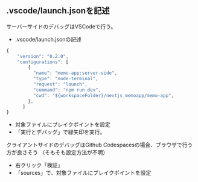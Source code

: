 ## .vscode/launch.jsonを記述

サーバーサイドのデバッグはVSCodeで行う。
- .vscode/launch.jsonの記述
```js
{
    "version": "0.2.0",
    "configurations": [
        {
          "name": "memo-app:server-side",
          "type": "node-terminal",
          "request": "launch",
          "command": "npm run dev",
          "cwd": "${workspaceFolder}/nextjs_memoapp/memo-app",
        },
      ]
}
```
- 対象ファイルにブレイクポイントを設定
- 「実行とデバッグ」で緑矢印を実行。
 
クライアントサイドのデバッグはGithub Codespacesの場合、ブラウザで行う方が良さそう 
（そもそも設定方法が不明）
- 右クリック「検証」
- 「sources」で、対象ファイルにブレイクポイントを設定